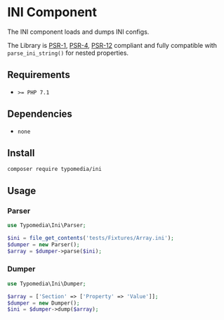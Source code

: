 # INI Component

The INI component loads and dumps INI configs.

The Library is [PSR-1](https://www.php-fig.org/psr/psr-1/), [PSR-4](https://www.php-fig.org/psr/psr-4/), [PSR-12](https://www.php-fig.org/psr/psr-12/) compliant and fully compatible with `parse_ini_string()` for nested properties.

## Requirements

- `>= PHP 7.1`

## Dependencies

- `none`

## Install

```
composer require typomedia/ini
```

## Usage

### Parser

```php
use Typomedia\Ini\Parser;

$ini = file_get_contents('tests/Fixtures/Array.ini'); 
$dumper = new Parser();
$array = $dumper->parse($ini);
```

### Dumper

```php
use Typomedia\Ini\Dumper;

$array = ['Section' => ['Property' => 'Value']]; 
$dumper = new Dumper();
$ini = $dumper->dump($array);
```
